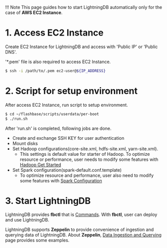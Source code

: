 !!! Note
    This page guides how to start LightningDB automatically only for the case of **AWS EC2 Instance**.

# 1. Access EC2 Instance

Create EC2 Instance for LightningDB and  access with 'Public IP' or 'Public DNS'.

'*.pem' file is also required to access EC2 Instance.

``` bash
$ ssh -i /path/to/.pem ec2-user@${IP_ADDRESS}
```

# 2. Script for setup environment

After access EC2 Instance, run script to setup environment.

``` bash
$ cd ~/flashbase/scripts/userdata/per-boot
$ ./run.sh
```

After 'run.sh' is completed, following jobs are done.

- Create and exchange SSH KEY for user authentication
- Mount disks
- Set Hadoop configurations(core-site.xml, hdfs-site.xml, yarn-site.xml).
    - This settings is default value for starter of Hadoop. To optimize resource or performance, user needs to modify some features with [Hadoop Get Started](https://hadoop.apache.org/docs/stable/hadoop-project-dist/hadoop-common/SingleCluster.html)
- Set Spark configuration(spark-default.conf.template)
    - To optimize resource and performance, user also need to modify some features with [Spark Configuration](https://spark.apache.org/docs/2.3.0/configuration.html)

# 3. Start LightningDB

LightningDB provides **fbctl** that is [Commands](command-line-interface.md#command-line-interface). With **fbctl**, user can deploy and use LightningDB.

LightningDB supports **Zeppelin** to provide convenience of ingestion and querying data of LightningDB. About **Zeppelin**, [Data Ingestion and Querying](data-ingestion-and-querying.md) page provides some examples.
